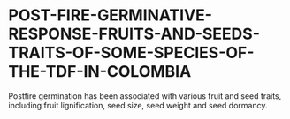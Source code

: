 # POST-FIRE-GERMINATIVE-RESPONSE-FRUITS-AND-SEEDS-TRAITS-OF-SOME-SPECIES-OF-THE-TDF-IN-COLOMBIA
Postfire germination has been associated with various fruit and seed traits, including fruit lignification, seed size, seed weight and seed dormancy. 

